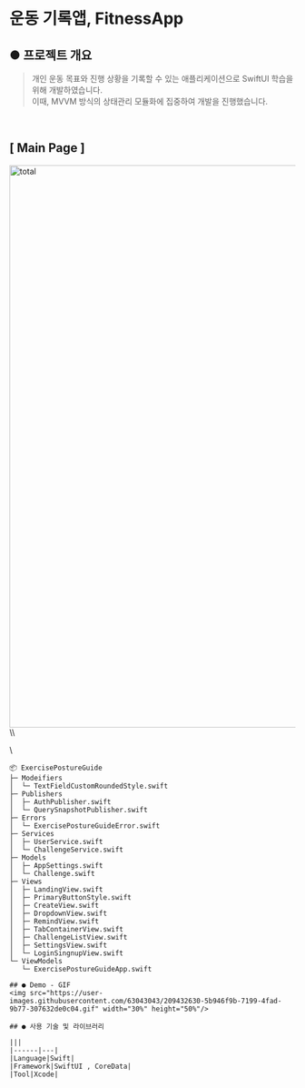 # 운동 기록앱,  FitnessApp

## ● 프로젝트 개요
 > 개인 운동 목표와 진행 상황을 기록할 수 있는 애플리케이션으로 SwiftUI 학습을 위해 개발하였습니다. <br> 이때, MVVM 방식의 상태관리 모듈화에 집중하여 개발을 진행했습니다.

<br>

## [ Main Page ]

<img width="989" alt="total" src="https://user-images.githubusercontent.com/63043043/209429992-5306ea27-9a08-4312-94e1-82e51961cbcb.png">
\\<!--  트리 구조 만들기 -->

\\<!--https://velog.io/@_uchanlee/%EB%84%A4-%EB%A7%8C%EB%93%A4%EC%96%B4-%EB%93%9C%EB%A0%B8%EC%8A%B5%EB%8B%88%EB%8B%A4-->

```
📦 ExercisePostureGuide
├─ Modeifiers
│  └─ TextFieldCustomRoundedStyle.swift
├─ Publishers
│  ├─ AuthPublisher.swift
│  └─ QuerySnapshotPublisher.swift
├─ Errors
│  └─ ExercisePostureGuideError.swift
├─ Services
│  ├─ UserService.swift
│  └─ ChallengeService.swift
├─ Models
│  ├─ AppSettings.swift
│  └─ Challenge.swift
├─ Views
│  ├─ LandingView.swift
│  ├─ PrimaryButtonStyle.swift
│  ├─ CreateView.swift
│  ├─ DropdownView.swift
│  ├─ RemindView.swift
│  ├─ TabContainerView.swift
│  ├─ ChallengeListView.swift
│  ├─ SettingsView.swift
│  └─ LoginSingnupView.swift
└─ ViewModels
   └─ ExercisePostureGuideApp.swift

## ● Demo - GIF
<img src="https://user-images.githubusercontent.com/63043043/209432630-5b946f9b-7199-4fad-9b77-307632de0c04.gif" width="30%" height="50%"/>

## ● 사용 기술 및 라이브러리

|||
|------|---|
|Language|Swift|
|Framework|SwiftUI , CoreData|
|Tool|Xcode|

